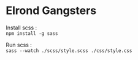 # Elrond Gangsters

Install scss :  
``npm install -g sass``

Run scss :  
``sass --watch ./scss/style.scss ./css/style.css``
